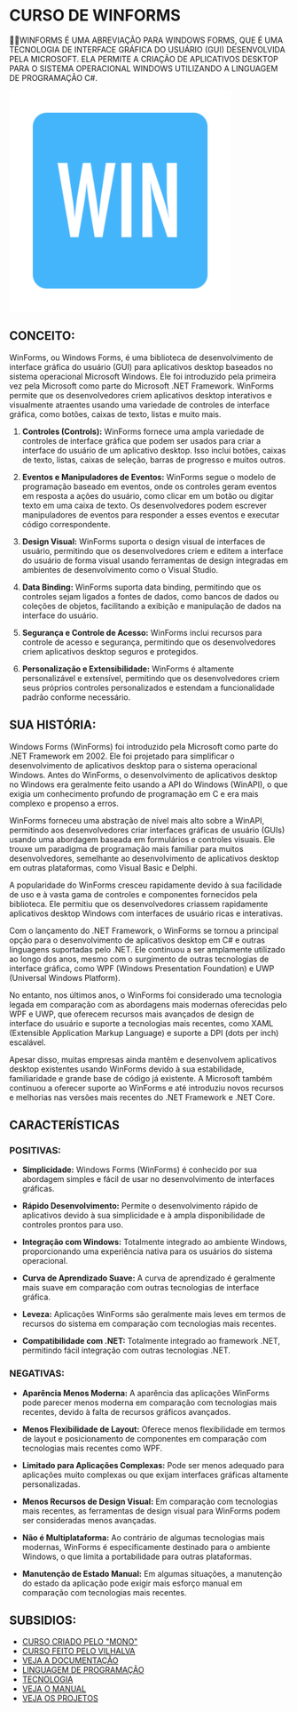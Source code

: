 # CURSO DE WINFORMS
👨‍⚖️WINFORMS É UMA ABREVIAÇÃO PARA WINDOWS FORMS, QUE É UMA TECNOLOGIA DE INTERFACE GRÁFICA DO USUÁRIO (GUI) DESENVOLVIDA PELA MICROSOFT. ELA PERMITE A CRIAÇÃO DE APLICATIVOS DESKTOP PARA O SISTEMA OPERACIONAL WINDOWS UTILIZANDO A LINGUAGEM DE PROGRAMAÇÃO C#.

<img src="FOTO.png" align="center" width="400"> <br>

## CONCEITO:
WinForms, ou Windows Forms, é uma biblioteca de desenvolvimento de interface gráfica do usuário (GUI) para aplicativos desktop baseados no sistema operacional Microsoft Windows. Ele foi introduzido pela primeira vez pela Microsoft como parte do Microsoft .NET Framework. WinForms permite que os desenvolvedores criem aplicativos desktop interativos e visualmente atraentes usando uma variedade de controles de interface gráfica, como botões, caixas de texto, listas e muito mais.

1. **Controles (Controls):** WinForms fornece uma ampla variedade de controles de interface gráfica que podem ser usados para criar a interface do usuário de um aplicativo desktop. Isso inclui botões, caixas de texto, listas, caixas de seleção, barras de progresso e muitos outros.

2. **Eventos e Manipuladores de Eventos:** WinForms segue o modelo de programação baseado em eventos, onde os controles geram eventos em resposta a ações do usuário, como clicar em um botão ou digitar texto em uma caixa de texto. Os desenvolvedores podem escrever manipuladores de eventos para responder a esses eventos e executar código correspondente.

3. **Design Visual:** WinForms suporta o design visual de interfaces de usuário, permitindo que os desenvolvedores criem e editem a interface do usuário de forma visual usando ferramentas de design integradas em ambientes de desenvolvimento como o Visual Studio.

4. **Data Binding:** WinForms suporta data binding, permitindo que os controles sejam ligados a fontes de dados, como bancos de dados ou coleções de objetos, facilitando a exibição e manipulação de dados na interface do usuário.

5. **Segurança e Controle de Acesso:** WinForms inclui recursos para controle de acesso e segurança, permitindo que os desenvolvedores criem aplicativos desktop seguros e protegidos.

6. **Personalização e Extensibilidade:** WinForms é altamente personalizável e extensível, permitindo que os desenvolvedores criem seus próprios controles personalizados e estendam a funcionalidade padrão conforme necessário.

## SUA HISTÓRIA:
Windows Forms (WinForms) foi introduzido pela Microsoft como parte do .NET Framework em 2002. Ele foi projetado para simplificar o desenvolvimento de aplicativos desktop para o sistema operacional Windows. Antes do WinForms, o desenvolvimento de aplicativos desktop no Windows era geralmente feito usando a API do Windows (WinAPI), o que exigia um conhecimento profundo de programação em C e era mais complexo e propenso a erros.

WinForms forneceu uma abstração de nível mais alto sobre a WinAPI, permitindo aos desenvolvedores criar interfaces gráficas de usuário (GUIs) usando uma abordagem baseada em formulários e controles visuais. Ele trouxe um paradigma de programação mais familiar para muitos desenvolvedores, semelhante ao desenvolvimento de aplicativos desktop em outras plataformas, como Visual Basic e Delphi.

A popularidade do WinForms cresceu rapidamente devido à sua facilidade de uso e à vasta gama de controles e componentes fornecidos pela biblioteca. Ele permitiu que os desenvolvedores criassem rapidamente aplicativos desktop Windows com interfaces de usuário ricas e interativas.

Com o lançamento do .NET Framework, o WinForms se tornou a principal opção para o desenvolvimento de aplicativos desktop em C# e outras linguagens suportadas pelo .NET. Ele continuou a ser amplamente utilizado ao longo dos anos, mesmo com o surgimento de outras tecnologias de interface gráfica, como WPF (Windows Presentation Foundation) e UWP (Universal Windows Platform).

No entanto, nos últimos anos, o WinForms foi considerado uma tecnologia legada em comparação com as abordagens mais modernas oferecidas pelo WPF e UWP, que oferecem recursos mais avançados de design de interface do usuário e suporte a tecnologias mais recentes, como XAML (Extensible Application Markup Language) e suporte a DPI (dots per inch) escalável.

Apesar disso, muitas empresas ainda mantêm e desenvolvem aplicativos desktop existentes usando WinForms devido à sua estabilidade, familiaridade e grande base de código já existente. A Microsoft também continuou a oferecer suporte ao WinForms e até introduziu novos recursos e melhorias nas versões mais recentes do .NET Framework e .NET Core.

## CARACTERÍSTICAS
### POSITIVAS:
- **Simplicidade:** Windows Forms (WinForms) é conhecido por sua abordagem simples e fácil de usar no desenvolvimento de interfaces gráficas.

- **Rápido Desenvolvimento:** Permite o desenvolvimento rápido de aplicativos devido à sua simplicidade e à ampla disponibilidade de controles prontos para uso.

- **Integração com Windows:** Totalmente integrado ao ambiente Windows, proporcionando uma experiência nativa para os usuários do sistema operacional.

- **Curva de Aprendizado Suave:** A curva de aprendizado é geralmente mais suave em comparação com outras tecnologias de interface gráfica.

- **Leveza:** Aplicações WinForms são geralmente mais leves em termos de recursos do sistema em comparação com tecnologias mais recentes.

- **Compatibilidade com .NET:** Totalmente integrado ao framework .NET, permitindo fácil integração com outras tecnologias .NET.

### NEGATIVAS:
- **Aparência Menos Moderna:** A aparência das aplicações WinForms pode parecer menos moderna em comparação com tecnologias mais recentes, devido à falta de recursos gráficos avançados.

- **Menos Flexibilidade de Layout:** Oferece menos flexibilidade em termos de layout e posicionamento de componentes em comparação com tecnologias mais recentes como WPF.

- **Limitado para Aplicações Complexas:** Pode ser menos adequado para aplicações muito complexas ou que exijam interfaces gráficas altamente personalizadas.

- **Menos Recursos de Design Visual:** Em comparação com tecnologias mais recentes, as ferramentas de design visual para WinForms podem ser consideradas menos avançadas.

- **Não é Multiplataforma:** Ao contrário de algumas tecnologias mais modernas, WinForms é especificamente destinado para o ambiente Windows, o que limita a portabilidade para outras plataformas.

- **Manutenção de Estado Manual:** Em algumas situações, a manutenção do estado da aplicação pode exigir mais esforço manual em comparação com tecnologias mais recentes.

## SUBSIDIOS:
- [CURSO CRIADO PELO "MONO"](https://github.com/mono/winforms)
- [CURSO FEITO PELO VILHALVA](https://github.com/VILHALVA)
- [VEJA A DOCUMENTAÇÃO](https://learn.microsoft.com/en-us/dotnet/desktop/winforms/?view=netdesktop-7.0)
- [LINGUAGEM DE PROGRAMAÇÃO](https://github.com/VILHALVA/CURSO-DE-C-SHARP)
- [TECNOLOGIA](https://github.com/VILHALVA/CURSO-DE-VISUAL-STUDIO)
- [VEJA O MANUAL](./MANUAL.md)
- [VEJA OS PROJETOS](https://github.com/VILHALVA?tab=repositories&q=topic:WINFORMS)